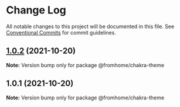 # Change Log

All notable changes to this project will be documented in this file.
See [Conventional Commits](https://conventionalcommits.org) for commit guidelines.

## [1.0.2](https://github.com/atfromhome/chakra-extended/compare/@fromhome/chakra-theme@1.0.1...@fromhome/chakra-theme@1.0.2) (2021-10-20)

**Note:** Version bump only for package @fromhome/chakra-theme





## 1.0.1 (2021-10-20)

**Note:** Version bump only for package @fromhome/chakra-theme

